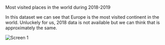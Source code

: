  Most visited places in the world during 2018-2019


 In this dataset we can see that Europe is the most visited continent in the world. Unluckely for us, 2018 data is not available but we can think that is approximately the same.

 ![Screen 1](https://asset.cloudinary.com/djaf79gck/39d815e6f6fa5d7028f5991b1efa268f)
